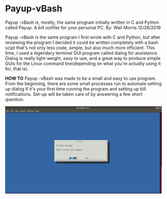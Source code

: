 # Payup-vBash
Payup -vBash is, mostly, the same program initially written in C and Python called Payup. A bill notifier for your personal PC.
By: Wali Morris 
12/26/2019

Payup -vBash is the same program I first wrote with C and Python, but after reviewing the program I decided it could be
written completely with a bash scipt that's not only less code, simple, but also much more efficient. This time, I used 
a legendary terminal GUI program called dialog for assistance. Dialog is really light-weight, easy to use, and a great 
way to produce simple GUIs for the Linux command line(depending on what you're actually using it for, that is). 

**HOW TO**
Payup -vBash was made to be a small and easy to use program. From the beginning, there are some small processes run to 
automate setting up dialog if it's your first time running the program and setting up bill notifications. Set-up will 
be taken care of by answering a few short question. 

![Payup -vBash!](shot1.png)


